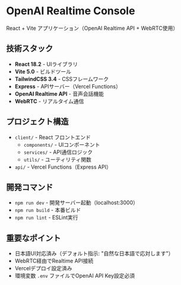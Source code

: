 # OpenAI Realtime Console

React + Vite アプリケーション（OpenAI Realtime API + WebRTC使用）

## 技術スタック

- **React 18.2** - UIライブラリ
- **Vite 5.0** - ビルドツール
- **TailwindCSS 3.4** - CSSフレームワーク
- **Express** - APIサーバー（Vercel Functions）
- **OpenAI Realtime API** - 音声会話機能
- **WebRTC** - リアルタイム通信

## プロジェクト構造

- `client/` - React フロントエンド
  - `components/` - UIコンポーネント
  - `services/` - API通信ロジック
  - `utils/` - ユーティリティ関数
- `api/` - Vercel Functions（Express API）

## 開発コマンド

- `npm run dev` - 開発サーバー起動（localhost:3000）
- `npm run build` - 本番ビルド
- `npm run lint` - ESLint実行

## 重要なポイント

- 日本語UI対応済み（デフォルト指示: "自然な日本語で応対します"）
- WebRTC経由でRealtime API接続
- Vercelデプロイ設定済み
- 環境変数 `.env` ファイルでOpenAI API Key設定必須